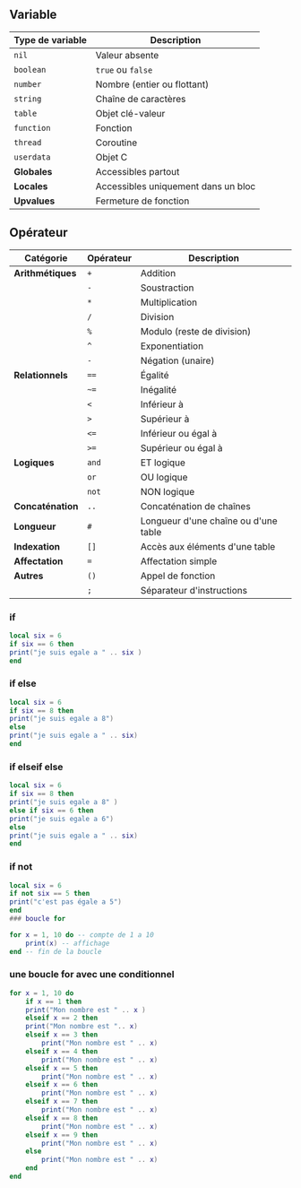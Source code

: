 
## Variable 


| Type de variable | Description |
|-----------------|-------------|
| `nil` | Valeur absente |
| `boolean` | `true` ou `false` |
| `number` | Nombre (entier ou flottant) |
| `string` | Chaîne de caractères |
| `table` | Objet clé-valeur |
| `function` | Fonction |
| `thread` | Coroutine |
| `userdata` | Objet C |
| **Globales** | Accessibles partout |
| **Locales** | Accessibles uniquement dans un bloc |
| **Upvalues** | Fermeture de fonction |

## Opérateur 

| Catégorie | Opérateur | Description |
|-----------|-----------|-------------|
| **Arithmétiques** | `+` | Addition |
|  | `-` | Soustraction |
|  | `*` | Multiplication |
|  | `/` | Division |
|  | `%` | Modulo (reste de division) |
|  | `^` | Exponentiation |
|  | `-` | Négation (unaire) |
| **Relationnels** | `==` | Égalité |
|  | `~=` | Inégalité |
|  | `<` | Inférieur à |
|  | `>` | Supérieur à |
|  | `<=` | Inférieur ou égal à |
|  | `>=` | Supérieur ou égal à |
| **Logiques** | `and` | ET logique |
|  | `or` | OU logique |
|  | `not` | NON logique |
| **Concaténation** | `..` | Concaténation de chaînes |
| **Longueur** | `#` | Longueur d'une chaîne ou d'une table |
| **Indexation** | `[]` | Accès aux éléments d'une table |
| **Affectation** | `=` | Affectation simple |
| **Autres** | `()` | Appel de fonction |
|  | `;` | Séparateur d'instructions |

### if 
```lua 
local six = 6 
if six == 6 then 
print("je suis egale a " .. six )
end
```
### if else 
```lua 
local six = 6
if six == 8 then 
print("je suis egale a 8")
else 
print("je suis egale a " .. six)
end
```
### if elseif else
```lua
local six = 6
if six == 8 then 
print("je suis egale a 8" )
else if six == 6 then 
print("je suis egale a 6")
else 
print("je suis egale a " .. six)
end
```
### if not
```lua
local six = 6
if not six == 5 then 
print("c'est pas égale a 5")
end
### boucle for 
```
```lua
for x = 1, 10 do -- compte de 1 a 10 
    print(x) -- affichage
end -- fin de la boucle 
```

### une boucle for avec une conditionnel
```lua 
for x = 1, 10 do 
    if x == 1 then 
    print("Mon nombre est " .. x )
    elseif x == 2 then 
    print("Mon nombre est ".. x)
    elseif x == 3 then  
        print("Mon nombre est " .. x)
    elseif x == 4 then
        print("Mon nombre est " .. x)
    elseif x == 5 then
        print("Mon nombre est " .. x)
    elseif x == 6 then
        print("Mon nombre est " .. x)
    elseif x == 7 then
        print("Mon nombre est " .. x)
    elseif x == 8 then
        print("Mon nombre est " .. x)
    elseif x == 9 then
        print("Mon nombre est " .. x)
    else 
        print("Mon nombre est " .. x)
    end 
end   
```

